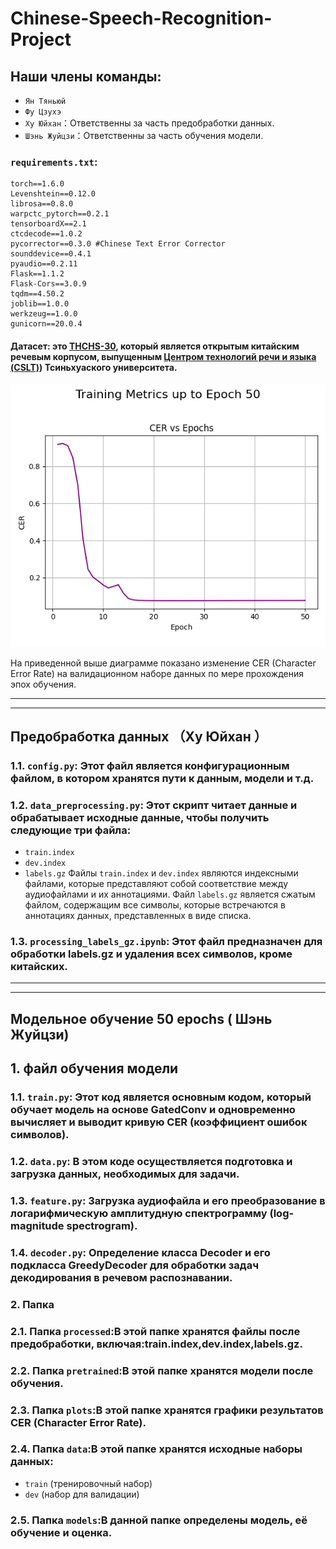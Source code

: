 # Chinese-Speech-Recognition-Project
## Наши члены команды: 
- `Ян Тяньюй`
- `Фу Цзухэ`
- `Ху Юйхан`：Ответственны за часть предобработки данных.
- `Шэнь Жуйцзи`：Ответственны за часть обучения модели.
### `requirements.txt`: 
```text
torch==1.6.0
Levenshtein==0.12.0
librosa==0.8.0
warpctc_pytorch==0.2.1
tensorboardX==2.1
ctcdecode==1.0.2
pycorrector==0.3.0 #Chinese Text Error Corrector
sounddevice==0.4.1
pyaudio==0.2.11
Flask==1.1.2
Flask-Cors==3.0.9
tqdm==4.50.2
joblib==1.0.0
werkzeug==1.0.0
gunicorn==20.0.4
```
#### Датасет: это [THCHS-30](https://www.openslr.org/18/), который является открытым китайским речевым корпусом, выпущенным [Центром технологий речи и языка (CSLT)](https://www.openslr.org/18/)) Тсиньхуаского университета.

![CER Plot](./plots/cer_epoch_50.png)

На приведенной выше диаграмме показано изменение CER (Character Error Rate) на валидационном наборе данных по мере прохождения эпох обучения.

---
---
## Предобработка данных （Ху Юйхан ）

### 1.1. `config.py`: Этот файл является конфигурационным файлом, в котором хранятся пути к данным, модели и т.д.
### 1.2. `data_preprocessing.py`: Этот скрипт читает данные и обрабатывает исходные данные, чтобы получить следующие три файла:
- `train.index`
- `dev.index`
- `labels.gz`
Файлы `train.index` и `dev.index` являются индексными файлами, которые представляют собой соответствие между аудиофайлами и их аннотациями.
Файл `labels.gz` является сжатым файлом, содержащим все символы, которые встречаются в аннотациях данных, представленных в виде списка.
### 1.3. `processing_labels_gz.ipynb`: Этот файл предназначен для обработки labels.gz и удаления всех символов, кроме китайских.

---
---
## Модельное обучение 50 epochs ( Шэнь Жуйцзи)

## 1. файл обучения модели
### 1.1. `train.py`: Этот код является основным кодом, который обучает модель на основе GatedConv и одновременно вычисляет и выводит кривую CER (коэффициент ошибок символов).
### 1.2. `data.py`: В этом коде осуществляется подготовка и загрузка данных, необходимых для задачи.
### 1.3. `feature.py`: Загрузка аудиофайла и его преобразование в логарифмическую амплитудную спектрограмму (log-magnitude spectrogram).
### 1.4. `decoder.py`: Определение класса Decoder и его подкласса GreedyDecoder для обработки задач декодирования в речевом распознавании.

### 2. Папка
### 2.1. Папка `processed`:В этой папке хранятся файлы после предобработки, включая:train.index,dev.index,labels.gz.
### 2.2. Папка `pretrained`:В этой папке хранятся модели после обучения.
### 2.3. Папка `plots`:В этой папке хранятся графики результатов CER (Character Error Rate).
### 2.4. Папка `data`:В этой папке хранятся исходные наборы данных:
- `train` (тренировочный набор)
- `dev` (набор для валидации)
### 2.5. Папка `models`:В данной папке определены модель, её обучение и оценка.

